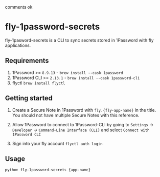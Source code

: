 comments ok 
# fly-1password-secrets

fly-1pasword-secrets is a CLI to sync secrets stored in 1Password with fly applications.

## Requirements

1. 1Password >= `8.9.13` - `brew install --cask 1password`
2. 1Password CLI >=  `2.13.1` - `brew install --cask 1password-cli`
3. flyctl `brew install flyctl`

## Getting started

1. Create a Secure Note in 1Password with `fly.{fly-app-name}` in the title. You should not have multiple Secure Notes with this reference.

2. Allow 1Password to connect to 1Password-CLI by going to `Settings` -> `Developer` -> `Command-Line Interface (CLI)` and select `Connect with 1Password CLI`

3. Sign into your fly account
`flyctl auth login`

## Usage

`python fly-1password-secrets {app-name}`
